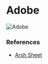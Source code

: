 # Adobe

![Adobe](https://upload.wikimedia.org/wikipedia/commons/thumb/8/8d/Adobe_Corporate_Logo.png/1200px-Adobe_Corporate_Logo.png)



### References 
- [Arsh Sheet](https://docs.google.com/document/d/1cEAe63fC3YMJRwKmCoVOIXFUaFv5LqNXedxaGpaqd6U/edit?usp=sharing)
